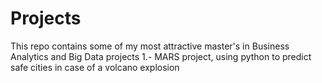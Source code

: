 # Projects
This repo contains some of my most attractive master's in Business Analytics and Big Data projects 
1.- MARS project, using python to predict safe cities in case of a volcano explosion

